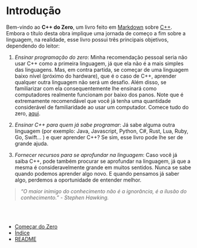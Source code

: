 <!-- TODO: ler novamente e criar rodapés quando achar interessante -->


# Introdução

Bem-vindo ao **C++ do Zero**, um livro feito em [Markdown](https://pt.wikipedia.org/wiki/Markdown) sobre [C++](https://pt.wikipedia.org/wiki/C%2B%2B). Embora o título desta obra implique uma jornada de começo a fim sobre a linguagem, na realidade, esse livro possui três principais objetivos, dependendo do leitor:


1. *Ensinar programação do zero*: Minha recomendação pessoal seria não usar C++ como a primeira linguagem, já que ela não é a mais simples das linguagens. Mas, em contra partida, se começar de uma linguagem baixo nível (próximo do hardware), que é o caso de C++, aprender qualquer outra linguagem não será um desafio. Além disso, se familiarizar com ela consequentemente lhe ensinará como computadores realmente funcionam por baixo dos panos. Note que é extremamente recomendável que você já tenha uma quantidade considerável de familiaridade ao usar um computador. Comece tudo do zero, [aqui](./programação%20do%20zero.md).

2. *Ensinar C++ para quem já sabe programar*: Já sabe alguma outra linguagem (por exemplo: Java, Javascript, Python, C#, Rust, Lua, Ruby, Go, Swift... ) e quer aprender C++? Se sim, esse livro pode lhe ser de grande ajuda.

3. *Fornecer recursos para se aprofundar na linguagem*: Caso você já saiba C++, pode também procurar se aprofundar na linguagem, já que a mesma é consideravelmente grande em muitos sentidos. Nunca se sabe quando podemos aprender algo novo. E quando pensamos já saber algo, perdemos a oportunidade de entender melhor.


> *“O maior inimigo do conhecimento não é a ignorância, é a ilusão do conhecimento.”
> \- Stephen Hawking.*





<br><br>

- [Começar do Zero](./programação%20do%20zero/ponto%20de%20entrada.md)
- [Índice](./índice.md)
- [README](../README.md)
